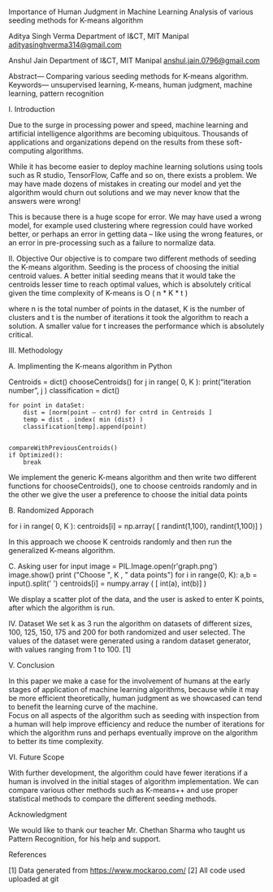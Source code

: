 

Importance of Human Judgment in Machine Learning
Analysis of various seeding methods for K-means algorithm

Aditya Singh Verma
Department of I&CT, MIT Manipal
adityasinghverma314@gmail.com

Anshul Jain
Department of I&CT, MIT Manipal
anshul.jain.0796@gmail.com



Abstract— Comparing various seeding methods for K-means algorithm.
Keywords— unsupervised learning, K-means, human judgment, machine learning, pattern recognition

I.  Introduction 

Due to the surge in processing power and speed, machine learning and artificial intelligence algorithms are becoming ubiquitous.  Thousands of applications and organizations depend on the results from these soft-computing  algorithms.

While it has become easier to deploy machine learning solutions using tools such as R studio, TensorFlow, Caffe and so on, there exists a problem.  We may have made dozens of mistakes in creating our model and yet the algorithm would churn out solutions and we may never know that the answers were wrong! 

This is because there is a huge scope for error.  We may have used a wrong model,  for example used clustering where regression could have worked better, or perhaps an error in getting data – like using the wrong features, or an error in   pre-processing such as a failure to normalize data.   
 

II.  Objective
Our objective is to compare two different methods of seeding the K-means algorithm.  Seeding is the process of choosing the initial centroid values.  A better initial seeding means that it would take the centroids lesser time to reach optimal values, which is absolutely critical given the time complexity of K-means  is 
		   O ( n * K * t )

where  n is the total number of points in the dataset, K is the number of clusters and t is the number of iterations it took the algorithm to reach a solution. A smaller value for t increases the performance which is absolutely critical.



III. Methodology

A. Implimenting the K-means algorithm in Python

Centroids = dict()
chooseCentroids()
 for  j  in range( 0, K ):
    print(“iteration number”, j )
    classification = dict()

    for point in dataSet:
        dist = [norm(point – cntrd) for cntrd in Centroids ]
        temp = dist . index( min (dist) )
        classification[temp].append(point)

        
    compareWithPreviousCentroids()
    if Optimized():
        break

We implement the generic K-means algorithm and then write two different functions for chooseCentroids(), one to choose centroids randomly and in the other we give the user a preference to choose the initial data points



B. Randomized Apporach

for i in range( 0, K ):
    centroids[i] = np.array( [ randint(1,100), randint(1,100)] )

In this approach we choose K centroids randomly and then run the generalized K-means algorithm.






C. Asking user for input 
        image = PIL.Image.open(r'graph.png')
        image.show()
        print ("Choose ", K , " data points")
        for i in range(0, K):
            a,b = input().split(' ')
            centroids[i] = numpy.array ( [ int(a), int(b)] )  

We display a scatter plot of the data, and the user is asked to enter K points, after which the algorithm is run.
            

IV. Dataset
We set k as 3 run the algorithm on datasets of different sizes,  100, 125, 150, 175 and 200 for both randomized and user selected.  The values of the dataset were generated using a random dataset generator, with values ranging from 1 to 100. [1]



V. Conclusion

In this paper we make a case for the involvement of humans at the early stages of application of machine learning algorithms, because while it may be more efficient theoretically, human 
judgment as we showcased can tend to benefit the learning curve of the machine. 				                          
Focus on all aspects of the algorithm such as seeding with inspection from a human will help improve
efficiency and reduce the number of iterations for which the algorithm runs and perhaps eventually
improve on the algorithm to better its time complexity.


VI. Future Scope

With further development, the algorithm could have fewer iterations if a human is involved in the initial stages of  algorithm implementation. We can compare various other methods such as K-means++ and use proper statistical methods to compare the different seeding methods.

        
Acknowledgment 

We would like to thank our teacher Mr. Chethan Sharma who taught us Pattern Recognition, for his help and support.

References

[1] Data generated from https://www.mockaroo.com/
[2] All code used uploaded at git
